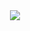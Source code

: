 <div align=center>
  <img src=https://c.tenor.com/N-h0Rg8mHyUAAAAd/windows-vista-gavin-belson.gif>
</div>
